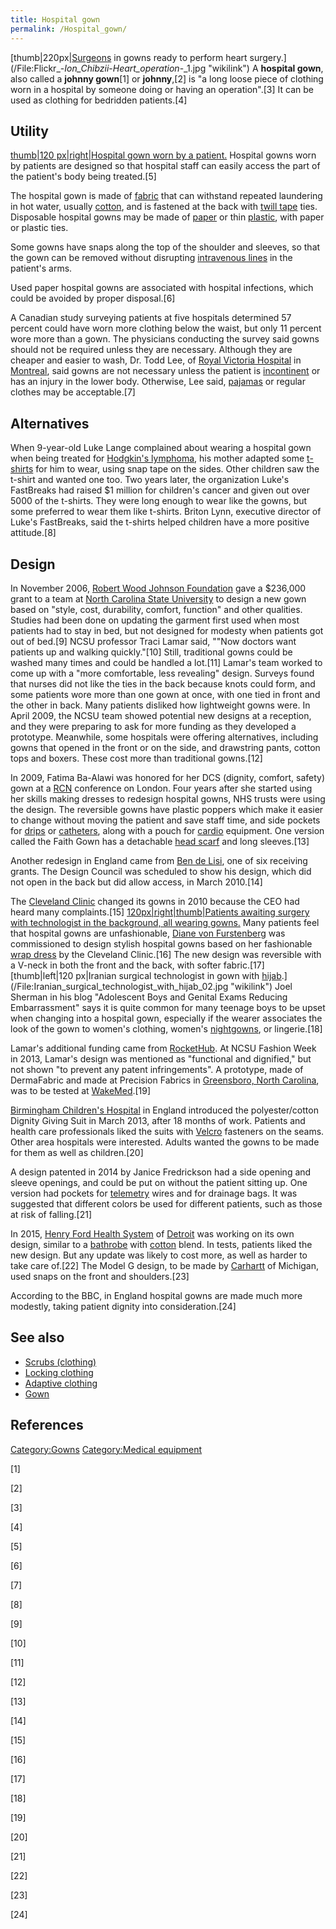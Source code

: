 ```yaml
---
title: Hospital gown
permalink: /Hospital_gown/
---
```


[thumb\|220px\|[Surgeons](Surgeons "wikilink") in gowns ready to perform
heart
surgery.](/File:Flickr_-_Ion_Chibzii_-_Heart_operation_-_1.jpg "wikilink")
A **hospital gown**, also called a **johnny gown**[1] or **johnny**,[2]
is "a long loose piece of clothing worn in a hospital by someone doing
or having an operation".[3] It can be used as clothing for bedridden
patients.[4]

## Utility

[thumb\|120 px\|right\|Hospital gown worn by a
patient.](/File:Hospitalgownspatients.jpg "wikilink") Hospital gowns
worn by patients are designed so that hospital staff can easily access
the part of the patient's body being treated.[5]

The hospital gown is made of [fabric](/Textile "wikilink") that can
withstand repeated laundering in hot water, usually
[cotton](/cotton "wikilink"), and is fastened at the back with [twill
tape](/twill_tape "wikilink") ties. Disposable hospital gowns may be
made of [paper](/paper "wikilink") or thin
[plastic](/plastic "wikilink"), with paper or plastic ties.

Some gowns have snaps along the top of the shoulder and sleeves, so that
the gown can be removed without disrupting [intravenous
lines](/intravenous_line "wikilink") in the patient's arms.

Used paper hospital gowns are associated with hospital infections, which
could be avoided by proper disposal.[6]

A Canadian study surveying patients at five hospitals determined 57
percent could have worn more clothing below the waist, but only 11
percent wore more than a gown. The physicians conducting the survey said
gowns should not be required unless they are necessary. Although they
are cheaper and easier to wash, Dr. Todd Lee, of [Royal Victoria
Hospital](/Royal_Victoria_Hospital,_Montreal "wikilink") in
[Montreal](/Montreal "wikilink"), said gowns are not necessary unless
the patient is [incontinent](/wikt:incontinence "wikilink") or has an
injury in the lower body. Otherwise, Lee said,
[pajamas](/pajamas "wikilink") or regular clothes may be acceptable.[7]

## Alternatives

When 9-year-old Luke Lange complained about wearing a hospital gown when
being treated for [Hodgkin's lymphoma](/Hodgkin's_lymphoma "wikilink"),
his mother adapted some [t-shirts](/t-shirt "wikilink") for him to wear,
using snap tape on the sides. Other children saw the t-shirt and wanted
one too. Two years later, the organization Luke's FastBreaks had raised
$1 million for children's cancer and given out over 5000 of the
t-shirts. They were long enough to wear like the gowns, but some
preferred to wear them like t-shirts. Briton Lynn, executive director of
Luke's FastBreaks, said the t-shirts helped children have a more
positive attitude.[8]

## Design

In November 2006, [Robert Wood Johnson
Foundation](/Robert_Wood_Johnson_Foundation "wikilink") gave a $236,000
grant to a team at [North Carolina State
University](/North_Carolina_State_University "wikilink") to design a new
gown based on "style, cost, durability, comfort, function" and other
qualities. Studies had been done on updating the garment first used when
most patients had to stay in bed, but not designed for modesty when
patients got out of bed.[9] NCSU professor Traci Lamar said, ""Now
doctors want patients up and walking quickly."[10] Still, traditional
gowns could be washed many times and could be handled a lot.[11] Lamar's
team worked to come up with a "more comfortable, less revealing" design.
Surveys found that nurses did not like the ties in the back because
knots could form, and some patients wore more than one gown at once,
with one tied in front and the other in back. Many patients disliked how
lightweight gowns were. In April 2009, the NCSU team showed potential
new designs at a reception, and they were preparing to ask for more
funding as they developed a prototype. Meanwhile, some hospitals were
offering alternatives, including gowns that opened in the front or on
the side, and drawstring pants, cotton tops and boxers. These cost more
than traditional gowns.[12]

In 2009, Fatima Ba-Alawi was honored for her DCS (dignity, comfort,
safety) gown at a [RCN](/Royal_College_of_Nursing "wikilink") conference
on London. Four years after she started using her skills making dresses
to redesign hospital gowns, NHS trusts were using the design. The
reversible gowns have plastic poppers which make it easier to change
without moving the patient and save staff time, and side pockets for
[drips](/Intravenous_therapy "wikilink") or
[catheters](/catheter "wikilink"), along with a pouch for
[cardio](/Cardiology "wikilink") equipment. One version called the Faith
Gown has a detachable [head scarf](/head_scarf "wikilink") and long
sleeves.[13]

Another redesign in England came from [Ben de
Lisi](/Ben_de_Lisi "wikilink"), one of six receiving grants. The Design
Council was scheduled to show his design, which did not open in the back
but did allow access, in March 2010.[14]

The [Cleveland Clinic](/Cleveland_Clinic "wikilink") changed its gowns
in 2010 because the CEO had heard many complaints.[15]
[120px\|right\|thumb\|Patients awaiting surgery with technologist in the
background, all wearing
gowns.](/File:SalaUno_pacientes_antes_operación.jpg "wikilink") Many
patients feel that hospital gowns are unfashionable, [Diane von
Furstenberg](/Diane_von_Furstenberg "wikilink") was commissioned to
design stylish hospital gowns based on her fashionable [wrap
dress](/wrap_dress "wikilink") by the Cleveland Clinic.[16] The new
design was reversible with a V-neck in both the front and the back, with
softer fabric.[17] [thumb\|left\|120 px\|Iranian surgical technologist
in gown with
[hijab](hijab "wikilink").](/File:Iranian_surgical_technologist_with_hijab_02.jpg "wikilink")
Joel Sherman in his blog "Adolescent Boys and Genital Exams Reducing
Embarrassment" says it is quite common for many teenage boys to be upset
when changing into a hospital gown, especially if the wearer associates
the look of the gown to women's clothing, women's
[nightgowns](/nightgowns "wikilink"), or lingerie.[18]

Lamar's additional funding came from [RocketHub](/RocketHub "wikilink").
At NCSU Fashion Week in 2013, Lamar's design was mentioned as
"functional and dignified," but not shown "to prevent any patent
infringements". A prototype, made of DermaFabric and made at Precision
Fabrics in [Greensboro, North
Carolina](/Greensboro,_North_Carolina "wikilink"), was to be tested at
[WakeMed](/WakeMed "wikilink").[19]

[Birmingham Children's
Hospital](/Birmingham_Children's_Hospital "wikilink") in England
introduced the polyester/cotton Dignity Giving Suit in March 2013, after
18 months of work. Patients and health care professionals liked the
suits with [Velcro](/Velcro "wikilink") fasteners on the seams. Other
area hospitals were interested. Adults wanted the gowns to be made for
them as well as children.[20]

A design patented in 2014 by Janice Fredrickson had a side opening and
sleeve openings, and could be put on without the patient sitting up. One
version had pockets for [telemetry](/biotelemetry "wikilink") wires and
for drainage bags. It was suggested that different colors be used for
different patients, such as those at risk of falling.[21]

In 2015, [Henry Ford Health
System](/Henry_Ford_Health_System "wikilink") of
[Detroit](/Detroit "wikilink") was working on its own design, similar to
a [bathrobe](/bathrobe "wikilink") with [cotton](/cotton "wikilink")
blend. In tests, patients liked the new design. But any update was
likely to cost more, as well as harder to take care of.[22] The Model G
design, to be made by [Carhartt](/Carhartt "wikilink") of Michigan, used
snaps on the front and shoulders.[23]

According to the BBC, in England hospital gowns are made much more
modestly, taking patient dignity into consideration.[24]

## See also

-   [Scrubs (clothing)](/Scrubs_(clothing) "wikilink")
-   [Locking clothing](/Locking_clothing "wikilink")
-   [Adaptive clothing](/Adaptive_clothing "wikilink")
-   [Gown](/Gown "wikilink")

## References

[Category:Gowns](/Category:Gowns "wikilink") [Category:Medical
equipment](/Category:Medical_equipment "wikilink")

[1]

[2]

[3]

[4]

[5]

[6]

[7]

[8]

[9]

[10]

[11]

[12]

[13]

[14]

[15]

[16]

[17]

[18]

[19]

[20]

[21]

[22]

[23]

[24]